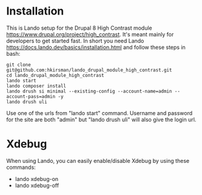 # Installation

This is Lando setup for the Drupal 8 High Contrast module
https://www.drupal.org/project/high_contrast. It's meant mainly for developers
to get started fast. In short you need Lando
https://docs.lando.dev/basics/installation.html and follow these steps in bash:

    git clone git@github.com:hkirsman/lando_drupal_module_high_contrast.git
    cd lando_drupal_module_high_contrast
    lando start
    lando composer install
    lando drush si minimal --existing-config --account-name=admin --account-pass=admin -y
    lando drush uli

Use one of the urls from "lando start" command. Username and password for the
site are both "admin" but "lando drush uli" will also give the login url.


# Xdebug

When using Lando, you can easily enable/disable Xdebug by using these commands:
 - lando xdebug-on
 - lando xdebug-off
